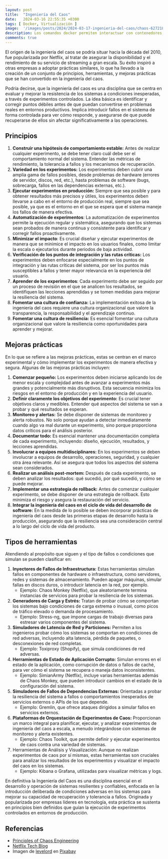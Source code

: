 ```yaml
---
layout: post
title:  "Ingeniería del Caos"
date:   2024-03-16 22:55:35 +0300
tags: [ Docker, Virtualización ]
image:  '/images/posts/2024/2024-03-17-ingenieria-del-caos/chaos-627218.jpg'
description: Los comandos docker permiten interactuar con contenedores y gestionar imágenes
comments: true
---
```


El origen de la ingeniería del caos se podría situar hacia la década del 2010, fue popularizada por Netflix, al 
tratar de asegurar la disponibilidad y el rendimiento de su servicio de streaming a gran escala. Su éxito inspiró a 
otras empresas a adoptar prácticas similares, lo que ha llevado a la creación de un conjunto de principios, 
herramientas, y mejoras prácticas que se han convertido en la ingeniería del caos.

Podría decirse, que la ingeniería del caos es una disciplina que se centra en evaluar y mejorar la 
resistencia de los sistemas a condiciones inesperadas, a través de experimentos controlados. La ídea básica es 
identificar y corregir puntos débiles antes de que puedan convertirse en problemas reales en entornos productivos. 
Implica introducir fallos en el sistema de forma controlada para ver cómo responde, y asegurarse de que puede 
recuperarse de ellos sin afectar significativamente a las operaciones. 

## Principios

1. **Construir una hipótesis de comportamiento estable:** Antes de realizar cualquier experimento, se debe tener 
   claro cuál debe ser el comportamiento normal del sistema. Entender las métricas de rendimiento, la tolerancia a 
   fallos y los mecanismos de recuperación.
2. **Variedad en los experimentos:** Los experimentos deben cubrir una amplia gama de fallos posibles, desde 
   problemas de hardware (errores de servidor, discos, red, etc.), hasta problemas de software (bugs, sobrecarga, 
   fallos en las dependencias externas, etc.).
3. **Ejecutar experimentos en producción:** Siempre que sea posible y para obtener resultados más precisos y útiles, 
   los experimentos deben llevarse a cabo en el entorno de producción real, siempre que sea posible, ya que es el 
   entorno en el que se espera que el sistema maneje los fallos de manera efectiva.
4. **Automatización de experimentos**: La automatización de experimentos permite la ejecución regular y sistemática, 
   asegurando que los sistemas sean probados de manera continua y consistente para identificar y corregir fallos proactivamente.
5. **Minimizar el impacto**: Es crucial diseñar y ejecutar experimentos de manera que se minimice el impacto en los 
   usuarios finales, como limitar la escala o ejecutarlos durante periodos de baja actividad.
6. **Verificación de los puntos de integración y las rutas críticas:** Los experimentos deben enfocarse 
   especialmente en los puntos de integración y las rutas críticas del sistema, por ser los puntos más susceptibles 
   a fallos y tener mayor relevancia en la experiencia del usuario.
7. **Aprender de los experimentos**: Cada experimento debe ser seguido por un proceso de revisión en el que se analicen 
   los resultados, se identifiquen las lecciones aprendidas y se tomen medidas para mejorar la resiliencia del 
   sistema.
8. **Fomentar una cultura de confianza:** La implementación exitosa de la ingeniería del caos requiere una cultura organizacional que valore la transparencia, la responsabilidad y el aprendizaje continuo.
9. **Fomentar una cultura de resiliencia:** Es esencial fomentar una cultura organizacional que valore la 
   resiliencia como oportunidades para aprender y mejorar.


## Mejoras prácticas

En lo que se refiere a las mejoras prácticas, estas se centran en el marco experimental y cómo implementar los 
experimentos de manera efectiva y segura. Algunas de las mejoras prácticas incluyen: 

1. **Comenzar pequeño:** Los experimentos deben iniciarse aplicando los de menor escala y complejidad antes de 
   avanzar a experimentos más grandes y potencialmente más disruptivos. Esta secuencia minimiza los riesgos en el 
   entorno de producción y en la experiencia del usuario. 
2. **Definir claramente los objetivos del experimento:** Es crucial tener objetivos claros y medibles. Entender qué 
   aspectos del sistema se van a probar y qué resultados se esperan. 
3. **Monitoreo y alertas:** Se debe disponer de sistemas de monitoreo y alerta robustos. No solo porque ayudan a 
   detectar inmediatamente cuando algo va mal durante un experimento, sino porque proporciona datos críticos para el análisis posterior. 
4. **Documentar todo:** Es esencial mantener una documentación completa de cada experimento, incluyendo: diseño, 
   ejecución, resultados, y lecciones aprendidas. 
5. **Involucrar a equipos multidisciplinares:** En los experimentos se deben involucrar a equipos de desarrollo, 
   operaciones, seguridad, y cualquier otra área relevante. Así se asegura que todos los aspectos del sistema sean 
   considerados. 
6. **Realizar un análisis post-mortem:** Después de cada experimento, se deben analizar los resultados: qué sucedió, 
   por qué sucedió, y cómo se puede mejorar. 
7. **Implementar una estrategia de rollback:** Antes de comenzar cualquier experimento, se debe disponer de una 
   estrategia de rollback. Esto minimiza el riesgo y asegura la restauración del servicio. 
8. **Integrar la ingeniería del caos en el ciclo de vida del desarrollo de software:** En la medida de lo 
   posible se deben incorporar prácticas de ingeniería del caos desde las primeras etapas de desarrollo hasta la 
   producción, asegurando que la resiliencia sea una consideración central a lo largo del ciclo de vida del producto.

## Tipos de herramientas

Atendiendo al propósito que siguen y el tipo de fallos o condiciones que simulan se pueden clasificar en:

1. **Inyectores de Fallos de Infraestructura:** Estas herramientas simulan fallos en componentes de hardware o 
   infraestructura, como servidores, redes y sistemas de almacenamiento. Pueden apagar máquinas, simular fallas en 
   discos duros, o introducir latencia en la red, por ejemplo. 
   * Ejemplo: Chaos Monkey (Netflix), que aleatoriamente termina instancias de servicios para probar la resiliencia 
   de los sistemas. 
2. **Generadores de Carga y Estrés:** Tratan de probar cómo se comportan los sistemas bajo condiciones de carga 
   extrema o inusual, como picos de tráfico elevado o demanda de procesamiento.
   * Ejemplo: Stress-ng, que impone cargas de trabajo diversas para estresar varios componentes del sistema. 
3. **Simuladores de Latencia de Red y Particiones:** Permiten a los ingenieros probar cómo los sistemas se comportan 
   en condiciones de red adversas, incluyendo alta latencia, pérdida de paquetes, o desconexiones de red completas.
   * Ejemplo: Toxiproxy (Shopify), que simula condiciones de red adversas. 
4. **Herramientas de Estado de Aplicación Corrupto:** Simulan errores en el estado de la aplicación, como corrupción de 
   datos o fallos de caché, para ver cómo el sistema se recupera o maneja datos inconsistentes. 
   * Ejemplo: SimianArmy (Netflix), incluye varias herramientas además de Chaos Monkey, que pueden introducir cambios en 
      el estado de la configuración del sistema. 
5. **Simuladores de Fallos de Dependencias Externas:** Orientadas a probar la resiliencia del sistema a fallos o 
   comportamientos inesperados de servicios externos o APIs de los que depende. 
   * Ejemplo: Gremlin, que ofrece ataques dirigidos a simular fallos en servicios externos. 
6. **Plataformas de Orquestación de Experimentos de Caos:** Proporcionan un marco integral para planificar, ejecutar,
   y analizar experimentos de ingeniería del caos a escala, a menudo integrándose con sistemas de monitoreo y alerta 
   existentes.
   * Ejemplo: Chaos Toolkit, que permite definir y ejecutar experimentos de caos contra una variedad de sistemas. 
7. Herramientas de Análisis y Visualización: Aunque no realizan experimentos de caos por sí mismas, estas herramientas son cruciales para analizar los resultados de los experimentos y visualizar el impacto del caos en los sistemas. 
   * Ejemplo: Kibana o Grafana, utilizadas para visualizar métricas y logs.


En definitiva la Ingeniería del Caos es una disciplina esencial en el desarrollo y operación de sistemas 
resilientes 
y confiables, enfocada en la introducción deliberada de condiciones adversas en los sistemas para mejorar su 
capacidad de recuperación y tolerancia a fallos. Originada y popularizada por empresas líderes en tecnología, esta 
práctica se sustenta en principios bien definidos que guían la ejecución de experimentos controlados en entornos de 
producción.

   
## Referencias

* [Principles of Chaos Engineering](https://principlesofchaos.org/)
* [Netflix Tech Blog](https://netflixtechblog.com/)
* Imagen de <a href="https://pixabay.com/es/users/levelord-757667/?utm_source=link-attribution&utm_medium=referral&utm_campaign=image&utm_content=627218">levelord</a> en <a href="https://pixabay.com/es//?utm_source=link-attribution&utm_medium=referral&utm_campaign=image&utm_content=627218">Pixabay</a>
